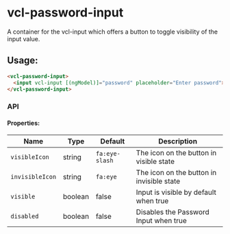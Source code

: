 # vcl-password-input

A container for the vcl-input which offers a button to toggle visibility of the input value.

## Usage:

```html
<vcl-password-input>
  <input vcl-input [(ngModel)]="password" placeholder="Enter password">
</vcl-password-input>

```

### API

#### Properties:

Name            | Type    | Default           | Description
--------------- | ------- | -------           | -----------------------------------------------
`visibleIcon`   | string  | `fa:eye-slash`    | The icon on the button in visible state 
`invisibleIcon` | string  | `fa:eye`          | The icon on the button in invisible state 
`visible`       | boolean | false             | Input is visible by default when true
`disabled`      | boolean | false             | Disables the Password Input when true
